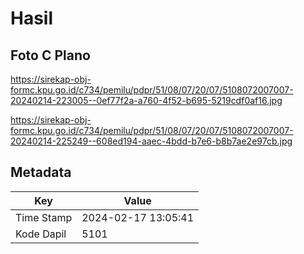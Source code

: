 # Hasil

## Foto C Plano

https://sirekap-obj-formc.kpu.go.id/c734/pemilu/pdpr/51/08/07/20/07/5108072007007-20240214-223005--0ef77f2a-a760-4f52-b695-5219cdf0af16.jpg

https://sirekap-obj-formc.kpu.go.id/c734/pemilu/pdpr/51/08/07/20/07/5108072007007-20240214-225249--608ed194-aaec-4bdd-b7e6-b8b7ae2e97cb.jpg


## Metadata

| Key        | Value               |
| ---------- | ------------------- |
| Time Stamp | 2024-02-17 13:05:41 |
| Kode Dapil | 5101                |



